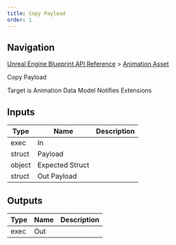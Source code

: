 ```yaml
---
title: Copy Payload
order: 1
---
```

## Navigation

[Unreal Engine Blueprint API Reference](https://dev.epicgames.com/documentation/en-us/unreal-engine/BlueprintAPI) > [Animation Asset](https://dev.epicgames.com/documentation/en-us/unreal-engine/BlueprintAPI/AnimationAsset)

Copy Payload

Target is Animation Data Model Notifies Extensions

## Inputs

| Type | Name | Description |
| --- | --- | --- |
| exec | In |  |
| struct | Payload |  |
| object | Expected Struct |  |
| struct | Out Payload |  |

## Outputs

| Type | Name | Description |
| --- | --- | --- |
| exec | Out |  |
